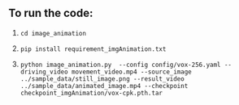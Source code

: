 ## To run the code: 

1. `cd image_animation`

2. `pip install requirement_imgAnimation.txt`

3. `python image_animation.py  --config config/vox-256.yaml --driving_video movement_video.mp4 --source_image ../sample_data/still_image.png --result_video ../sample_data/animated_image.mp4 --checkpoint checkpoint_imgAnimation/vox-cpk.pth.tar`
